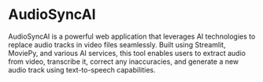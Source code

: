 # AudioSyncAI
AudioSyncAI is a powerful web application that leverages AI technologies to replace audio tracks in video files seamlessly. Built using Streamlit, MoviePy, and various AI services, this tool enables users to extract audio from video, transcribe it, correct any inaccuracies, and generate a new audio track using text-to-speech capabilities.
